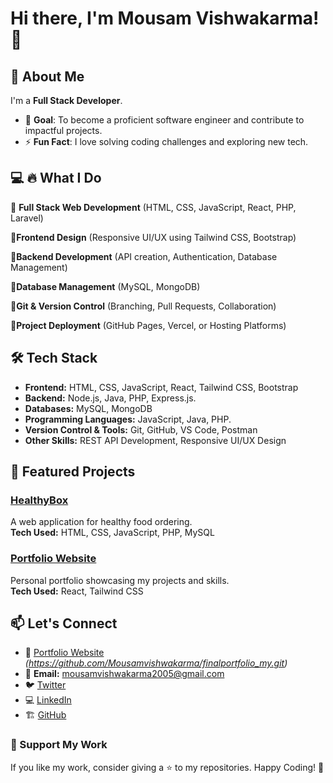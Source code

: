 # Hi there, I'm Mousam Vishwakarma! 👋

## 🚀 About Me
I'm a **Full Stack Developer**. 
- 🎯 **Goal**: To become a proficient software engineer and contribute to impactful projects.  
- ⚡ **Fun Fact**: I love solving coding challenges and exploring new tech.

## 💻 🔥 What I Do
🔹 **Full Stack Web Development** (HTML, CSS, JavaScript, React, PHP, Laravel)

🔹**Frontend Design** (Responsive UI/UX using Tailwind CSS, Bootstrap)

🔹**Backend Development** (API creation, Authentication, Database Management)

🔹**Database Management** (MySQL, MongoDB)

🔹**Git & Version Control** (Branching, Pull Requests, Collaboration)

🔹**Project Deployment** (GitHub Pages, Vercel, or Hosting Platforms)

## 🛠️ Tech Stack

- **Frontend:** HTML, CSS, JavaScript, React, Tailwind CSS, Bootstrap
- **Backend:** Node.js, Java, PHP, Express.js.
- **Databases:** MySQL, MongoDB
- **Programming Languages:** JavaScript, Java, PHP.
- **Version Control & Tools:** Git, GitHub, VS Code, Postman
- **Other Skills:** REST API Development, Responsive UI/UX Design


## 🚀 Featured Projects

### [HealthyBox](https://github.com/mousamvishwakarma/healthyBox)
A web application for healthy food ordering.  
**Tech Used:** HTML, CSS, JavaScript, PHP, MySQL

### [Portfolio Website](https://github.com/mousamvishwakarma/portfolio)
Personal portfolio showcasing my projects and skills.  
**Tech Used:** React, Tailwind CSS

## 📫 Let's Connect
- 💼 [Portfolio Website](#) *(https://github.com/Mousamvishwakarma/finalportfolio_my.git)*
- 📧 **Email:** mousamvishwakarma2005@gmail.com
- 🐦 [Twitter](#)
- 💻 [LinkedIn](https://www.linkedin.com/in/mousam-vishwakarma-1b6a78340?lipi=urn%3Ali%3Apage%3Ad_flagship3_profile_view_base_contact_details%3BZpmmOEZxQyGBLPk3rnM%2Blw%3D%3D)
- 🏗️ [GitHub](https://github.com/Mousamvishwakarma/)

### 🌟 Support My Work
If you like my work, consider giving a ⭐ to my repositories. Happy Coding! 🚀
